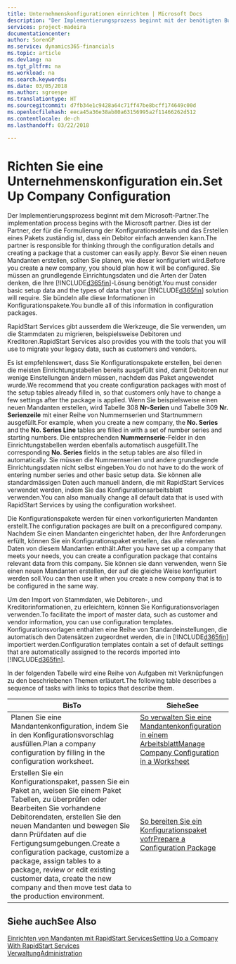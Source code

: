 ```yaml
---
title: Unternehmenskonfigurationen einrichten | Microsoft Docs
description: "Der Implementierungsprozess beginnt mit der benötigten Business Central Lösung. Sie bündeln alle diese Informationen in Konfigurationspakete."
services: project-madeira
documentationcenter: 
author: SorenGP
ms.service: dynamics365-financials
ms.topic: article
ms.devlang: na
ms.tgt_pltfrm: na
ms.workload: na
ms.search.keywords: 
ms.date: 03/05/2018
ms.author: sgroespe
ms.translationtype: HT
ms.sourcegitcommit: d7fb34e1c9428a64c71ff47be8bcff174649c00d
ms.openlocfilehash: eeca45a36e38ab80a63156995a2f11466262d512
ms.contentlocale: de-ch
ms.lasthandoff: 03/22/2018

---
```

# <a name="set-up-company-configuration"></a><span data-ttu-id="f5a3e-104">Richten Sie eine Unternehmenskonfiguration ein.</span><span class="sxs-lookup"><span data-stu-id="f5a3e-104">Set Up Company Configuration</span></span>
<span data-ttu-id="f5a3e-105">Der Implementierungsprozess beginnt mit dem Microsoft-Partner.</span><span class="sxs-lookup"><span data-stu-id="f5a3e-105">The implementation process begins with the Microsoft partner.</span></span> <span data-ttu-id="f5a3e-106">Dies ist der Partner, der für die Formulierung der Konfigurationsdetails und das Erstellen eines Pakets zuständig ist, dass ein Debitor einfach anwenden kann.</span><span class="sxs-lookup"><span data-stu-id="f5a3e-106">The partner is responsible for thinking through the configuration details and creating a package that a customer can easily apply.</span></span> <span data-ttu-id="f5a3e-107">Bevor Sie einen neuen Mandanten erstellen, sollten Sie planen, wie dieser konfiguriert wird.</span><span class="sxs-lookup"><span data-stu-id="f5a3e-107">Before you create a new company, you should plan how it will be configured.</span></span> <span data-ttu-id="f5a3e-108">Sie müssen an grundlegende Einrichtungsdaten und die Arten der Daten denken, die Ihre [!INCLUDE[d365fin](includes/d365fin_md.md)]-Lösung benötigt.</span><span class="sxs-lookup"><span data-stu-id="f5a3e-108">You must consider basic setup data and the types of data that your [!INCLUDE[d365fin](includes/d365fin_md.md)] solution will require.</span></span> <span data-ttu-id="f5a3e-109">Sie bündeln alle diese Informationen in Konfigurationspakete.</span><span class="sxs-lookup"><span data-stu-id="f5a3e-109">You bundle all of this information in configuration packages.</span></span>

<span data-ttu-id="f5a3e-110">RapidStart Services gibt ausserdem die Werkzeuge, die Sie verwenden, um die Stammdaten zu migrieren, beispielsweise Debitoren und Kreditoren.</span><span class="sxs-lookup"><span data-stu-id="f5a3e-110">RapidStart Services also provides you with the tools that you will use to migrate your legacy data, such as customers and vendors.</span></span>  

<span data-ttu-id="f5a3e-111">Es ist empfehlenswert, dass Sie Konfigurationspakete erstellen, bei denen die meisten Einrichtungstabellen bereits ausgefüllt sind, damit Debitoren nur wenige Einstellungen ändern müssen, nachdem das Paket angewendet wurde.</span><span class="sxs-lookup"><span data-stu-id="f5a3e-111">We recommend that you create configuration packages with most of the setup tables already filled in, so that customers only have to change a few settings after the package is applied.</span></span> <span data-ttu-id="f5a3e-112">Wenn Sie beispielsweise einen neuen Mandanten erstellen, wird Tabelle 308 **Nr-Serien** und Tabelle 309 **Nr. Serienzeile**  mit einer Reihe von Nummernserien und Startnummern ausgefüllt.</span><span class="sxs-lookup"><span data-stu-id="f5a3e-112">For example, when you create a new company, the **No. Series** and the **No. Series Line** tables are filled in with a set of number series and starting numbers.</span></span> <span data-ttu-id="f5a3e-113">Die entsprechenden **Nummernserie**-Felder in den Einrichtungstabellen werden ebenfalls automatisch ausgefüllt.</span><span class="sxs-lookup"><span data-stu-id="f5a3e-113">The corresponding **No. Series** fields in the setup tables are also filled in automatically.</span></span> <span data-ttu-id="f5a3e-114">Sie müssen die Nummernserien und andere grundlegende Einrichtungsdaten nicht selbst eingeben.</span><span class="sxs-lookup"><span data-stu-id="f5a3e-114">You do not have to do the work of entering number series and other basic setup data.</span></span> <span data-ttu-id="f5a3e-115">Sie können alle standardmässigen Daten auch manuell ändern, die mit RapidStart Services verwendet werden, indem Sie das Konfigurationsarbeitsblatt verwenden.</span><span class="sxs-lookup"><span data-stu-id="f5a3e-115">You can also manually change all default data that is used with RapidStart Services by using the configuration worksheet.</span></span>  

<span data-ttu-id="f5a3e-116">Die Konfigurationspakete werden für einen vorkonfigurierten Mandanten erstellt.</span><span class="sxs-lookup"><span data-stu-id="f5a3e-116">The configuration packages are built on a preconfigured company.</span></span> <span data-ttu-id="f5a3e-117">Nachdem Sie einen Mandanten eingerichtet haben, der Ihre Anforderungen erfüllt, können Sie ein Konfigurationspaket erstellen, das alle relevanten Daten von diesem Mandanten enthält.</span><span class="sxs-lookup"><span data-stu-id="f5a3e-117">After you have set up a company that meets your needs, you can create a configuration package that contains relevant data from this company.</span></span> <span data-ttu-id="f5a3e-118">Sie können sie dann verwenden, wenn Sie einen neuen Mandanten erstellen, der auf die gleiche Weise konfiguriert werden soll.</span><span class="sxs-lookup"><span data-stu-id="f5a3e-118">You can then use it when you create a new company that is to be configured in the same way.</span></span>  

<span data-ttu-id="f5a3e-119">Um den Import von Stammdaten, wie Debitoren-, und Kreditorinformationen, zu erleichtern, können Sie Konfigurationsvorlagen verwenden.</span><span class="sxs-lookup"><span data-stu-id="f5a3e-119">To facilitate the import of master data, such as customer and vendor information, you can use configuration templates.</span></span> <span data-ttu-id="f5a3e-120">Konfigurationsvorlagen enthalten eine Reihe von Standardeinstellungen, die automatisch den Datensätzen zugeordnet werden, die in [!INCLUDE[d365fin](includes/d365fin_md.md)] importiert werden.</span><span class="sxs-lookup"><span data-stu-id="f5a3e-120">Configuration templates contain a set of default settings that are automatically assigned to the records imported into [!INCLUDE[d365fin](includes/d365fin_md.md)].</span></span>

<span data-ttu-id="f5a3e-121">In der folgenden Tabelle wird eine Reihe von Aufgaben mit Verknüpfungen zu den beschriebenen Themen erläutert.</span><span class="sxs-lookup"><span data-stu-id="f5a3e-121">The following table describes a sequence of tasks with links to topics that describe them.</span></span>

|<span data-ttu-id="f5a3e-122">**Bis**</span><span class="sxs-lookup"><span data-stu-id="f5a3e-122">**To**</span></span>|<span data-ttu-id="f5a3e-123">**Siehe**</span><span class="sxs-lookup"><span data-stu-id="f5a3e-123">**See**</span></span>|  
|------------|-------------|  
|<span data-ttu-id="f5a3e-124">Planen Sie eine Mandantenkonfiguration, indem Sie in den Konfigurationsvorschlag ausfüllen.</span><span class="sxs-lookup"><span data-stu-id="f5a3e-124">Plan a company configuration by filling in the configuration worksheet.</span></span>|[<span data-ttu-id="f5a3e-125">So verwalten Sie eine Mandantenkonfiguration in einem Arbeitsblatt</span><span class="sxs-lookup"><span data-stu-id="f5a3e-125">Manage Company Configuration in a Worksheet</span></span>](admin-how-to-manage-company-configuration-in-a-worksheet.md)|  
|<span data-ttu-id="f5a3e-126">Erstellen Sie ein Konfigurationspaket, passen Sie ein Paket an, weisen Sie einem Paket Tabellen, zu überprüfen oder Bearbeiten Sie vorhandene Debitorendaten, erstellen Sie den neuen Mandanten und bewegen Sie dann Prüfdaten auf die Fertigungsumgebungen.</span><span class="sxs-lookup"><span data-stu-id="f5a3e-126">Create a configuration package, customize a package, assign tables to a package, review or edit existing customer data, create the new company and then move test data to the production environment.</span></span>|[<span data-ttu-id="f5a3e-127">So bereiten Sie ein Konfigurationspaket vofr</span><span class="sxs-lookup"><span data-stu-id="f5a3e-127">Prepare a Configuration Package</span></span>](admin-how-to-prepare-a-configuration-package.md)| 

## <a name="see-also"></a><span data-ttu-id="f5a3e-128">Siehe auch</span><span class="sxs-lookup"><span data-stu-id="f5a3e-128">See Also</span></span>  
[<span data-ttu-id="f5a3e-129">Einrichten von Mandanten mit RapidStart Services</span><span class="sxs-lookup"><span data-stu-id="f5a3e-129">Setting Up a Company With RapidStart Services</span></span>](admin-set-up-a-company-with-rapidstart.md)  
[<span data-ttu-id="f5a3e-130">Verwaltung</span><span class="sxs-lookup"><span data-stu-id="f5a3e-130">Administration</span></span>](admin-setup-and-administration.md)

